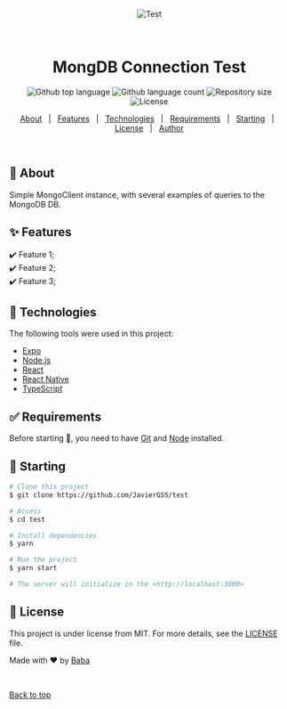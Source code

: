 <div align="center" id="top"> 
  <img src="./.github/app.gif" alt="Test" />

  &#xa0;

  <!-- <a href="https://test.netlify.app">Demo</a> -->
</div>

<h1 align="center">MongDB Connection Test</h1>

<p align="center">
  <img alt="Github top language" src="https://img.shields.io/github/languages/top/JavierGSS/test?color=56BEB8">

  <img alt="Github language count" src="https://img.shields.io/github/languages/count/JavierGSS/test?color=56BEB8">

  <img alt="Repository size" src="https://img.shields.io/github/repo-size/JavierGSS/test?color=56BEB8">

  <img alt="License" src="https://img.shields.io/github/license/JavierGSS/test?color=56BEB8">

  <!-- <img alt="Github issues" src="https://img.shields.io/github/issues/JavierGSS/test?color=56BEB8" /> -->

  <!-- <img alt="Github forks" src="https://img.shields.io/github/forks/JavierGSS/test?color=56BEB8" /> -->

  <!-- <img alt="Github stars" src="https://img.shields.io/github/stars/JavierGSS/test?color=56BEB8" /> -->
</p>

<!-- Status -->

<!-- <h4 align="center"> 
	🚧  Test 🚀 Under construction...  🚧
</h4> 

<hr> -->

<p align="center">
  <a href="#dart-about">About</a> &#xa0; | &#xa0; 
  <a href="#sparkles-features">Features</a> &#xa0; | &#xa0;
  <a href="#rocket-technologies">Technologies</a> &#xa0; | &#xa0;
  <a href="#white_check_mark-requirements">Requirements</a> &#xa0; | &#xa0;
  <a href="#checkered_flag-starting">Starting</a> &#xa0; | &#xa0;
  <a href="#memo-license">License</a> &#xa0; | &#xa0;
  <a href="https://github.com/JavierGSS" target="_blank">Author</a>
</p>

<br>

## :dart: About ##

Simple MongoClient instance, with several examples of queries to the MongoDB DB.

## :sparkles: Features ##

:heavy_check_mark: Feature 1;\
:heavy_check_mark: Feature 2;\
:heavy_check_mark: Feature 3;

## :rocket: Technologies ##

The following tools were used in this project:

- [Expo](https://expo.io/)
- [Node.js](https://nodejs.org/en/)
- [React](https://pt-br.reactjs.org/)
- [React Native](https://reactnative.dev/)
- [TypeScript](https://www.typescriptlang.org/)

## :white_check_mark: Requirements ##

Before starting :checkered_flag:, you need to have [Git](https://git-scm.com) and [Node](https://nodejs.org/en/) installed.

## :checkered_flag: Starting ##

```bash
# Clone this project
$ git clone https://github.com/JavierGSS/test

# Access
$ cd test

# Install dependencies
$ yarn

# Run the project
$ yarn start

# The server will initialize in the <http://localhost:3000>
```

## :memo: License ##

This project is under license from MIT. For more details, see the [LICENSE](LICENSE.md) file.


Made with :heart: by <a href="https://github.com/JavierGSS" target="_blank">Baba</a>

&#xa0;

<a href="#top">Back to top</a>

